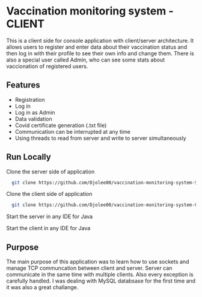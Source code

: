 
# Vaccination monitoring system - CLIENT

This is a client side for console application with client/server architecture. It allows users to register and enter data about their vaccination status and then log in with their profile to see their own info and change them. There is also a special user called Admin, who can see some stats about vaccionation of registered users.


## Features

- Registration
- Log in
- Log in as Admin
- Data validation
- Covid certificate generation (.txt file)
- Communication can be interrupted at any time
- Using threads to read from server and write to server simultaneously


## Run Locally

Clone the server side of application

```bash
  git clone https://github.com/Djolee00/vaccination-monitoring-system-SERVER.git
```

Clone the client side of application

```bash
  git clone https://github.com/Djolee00/vaccination-monitoring-system-CLIENT.git
```

Start the server in any IDE for Java



Start the client in any IDE for Java




## Purpose 

The main purpose of this application was to learn how to use sockets and manage TCP communcation between client and server. Server can communicate in the same time with multiple clients. Also every exception is carefully handled. I was dealing with MySQL databsase for the first time and it was also a great challange.
